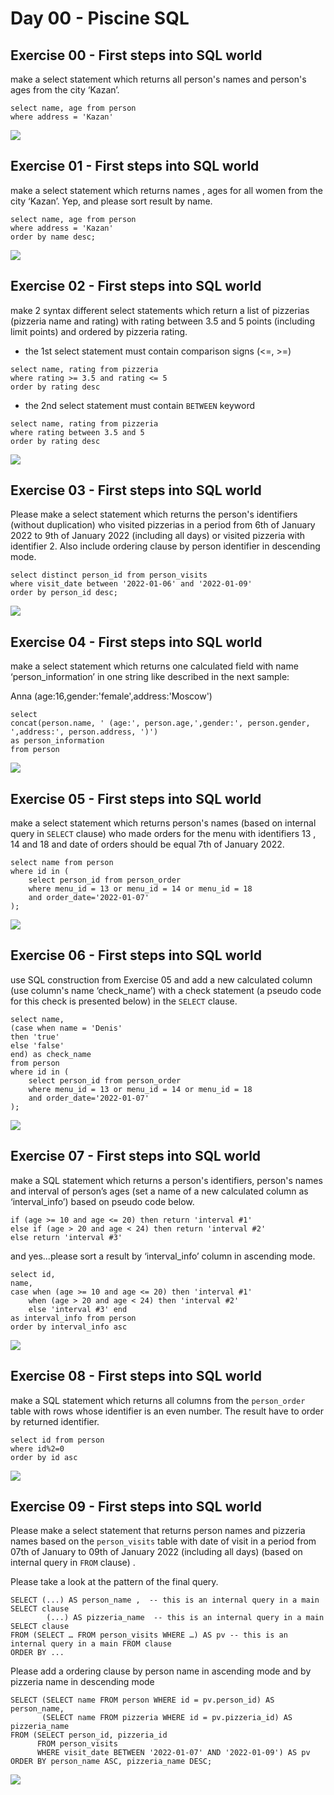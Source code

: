 # Day 00 - Piscine SQL

## Exercise 00 - First steps into SQL world

make a select statement which returns all person's names and person's ages from the city ‘Kazan’.
```
select name, age from person
where address = 'Kazan'
```
![](imgs/task0.png)

## Exercise 01 - First steps into SQL world

make a select statement which returns names , ages for all women from the city ‘Kazan’. Yep, and please sort result by name.

```
select name, age from person
where address = 'Kazan'
order by name desc;
```

![](imgs/task1.png)

## Exercise 02 - First steps into SQL world

make 2 syntax different select statements which return a list of pizzerias (pizzeria name and rating) with rating between 3.5 and 5 points (including limit points) and ordered by pizzeria rating.
- the 1st select statement must contain comparison signs  (<=, >=)
```
select name, rating from pizzeria
where rating >= 3.5 and rating <= 5
order by rating desc
```
- the 2nd select statement must contain `BETWEEN` keyword
```
select name, rating from pizzeria
where rating between 3.5 and 5
order by rating desc
```

![](imgs/task2.png)

## Exercise 03 - First steps into SQL world

Please make a select statement which returns the person's identifiers (without duplication) who visited pizzerias in a period from 6th of January 2022 to 9th of January 2022 (including all days) or visited pizzeria with identifier 2. Also include ordering clause by person identifier in descending mode.

```
select distinct person_id from person_visits
where visit_date between '2022-01-06' and '2022-01-09'
order by person_id desc;
```

![](imgs/task3.png)


## Exercise 04 - First steps into SQL world

make a select statement which returns one calculated field with name ‘person_information’ in one string like described in the next sample:

Anna (age:16,gender:'female',address:'Moscow')

```
select 
concat(person.name, ' (age:', person.age,',gender:', person.gender, ',address:', person.address, ')')
as person_information
from person
```

![](imgs/task4.png)


## Exercise 05 - First steps into SQL world

make a select statement which returns person's names (based on internal query in `SELECT` clause) who made orders for the menu with identifiers 13 , 14 and 18 and date of orders should be equal 7th of January 2022. 

```
select name from person 
where id in (
	select person_id from person_order
	where menu_id = 13 or menu_id = 14 or menu_id = 18
	and order_date='2022-01-07'
);
```

![](imgs/task5.png)

## Exercise 06 - First steps into SQL world

use SQL construction from Exercise 05 and add a new calculated column (use column's name ‘check_name’) with a check statement (a pseudo code for this check is presented below) in the `SELECT` clause.
```
select name,
(case when name = 'Denis'
then 'true'
else 'false'
end) as check_name
from person 
where id in (
	select person_id from person_order
	where menu_id = 13 or menu_id = 14 or menu_id = 18
	and order_date='2022-01-07'
);
```
![](imgs/task6.png)

## Exercise 07 - First steps into SQL world

make a SQL statement which returns a person's identifiers, person's names and interval of person’s ages (set a name of a new calculated column as ‘interval_info’) based on pseudo code below. 

    if (age >= 10 and age <= 20) then return 'interval #1'
    else if (age > 20 and age < 24) then return 'interval #2'
    else return 'interval #3'

and yes...please sort a result by ‘interval_info’ column in ascending mode.

```
select id,
name,
case when (age >= 10 and age <= 20) then 'interval #1'
    when (age > 20 and age < 24) then 'interval #2'
    else 'interval #3' end
as interval_info from person
order by interval_info asc
```

![](imgs/task7.png)

## Exercise 08 - First steps into SQL world

make a SQL statement which returns all columns from the `person_order` table with rows whose identifier is an even number. The result have to order by returned identifier.

```
select id from person
where id%2=0
order by id asc
```

![](imgs/task8.png)

## Exercise 09 - First steps into SQL world

Please make a select statement that returns person names and pizzeria names based on the `person_visits` table with date of visit in a period from 07th of January to 09th of January 2022 (including all days) (based on internal query in `FROM` clause) .


Please take a look at the pattern of the final query.

    SELECT (...) AS person_name ,  -- this is an internal query in a main SELECT clause
            (...) AS pizzeria_name  -- this is an internal query in a main SELECT clause
    FROM (SELECT … FROM person_visits WHERE …) AS pv -- this is an internal query in a main FROM clause
    ORDER BY ...

Please add a ordering clause by person name in ascending mode and by pizzeria name in descending mode

```
SELECT (SELECT name FROM person WHERE id = pv.person_id) AS person_name,
       (SELECT name FROM pizzeria WHERE id = pv.pizzeria_id) AS pizzeria_name 
FROM (SELECT person_id, pizzeria_id 
      FROM person_visits 
      WHERE visit_date BETWEEN '2022-01-07' AND '2022-01-09') AS pv
ORDER BY person_name ASC, pizzeria_name DESC;
```
![](imgs/task9.png)